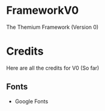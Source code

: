# FrameworkV0
The Themium Framework (Version 0)


# Credits
Here are all the credits for V0 (So far)

## Fonts
- Google Fonts